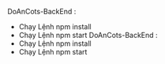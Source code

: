 DoAnCots-BackEnd : 
  - Chạy Lệnh npm install
  - Chạy Lệnh npm start
DoAnCots-BackEnd :
  - Chạy Lệnh npm install
  - Chạy Lệnh npm start
